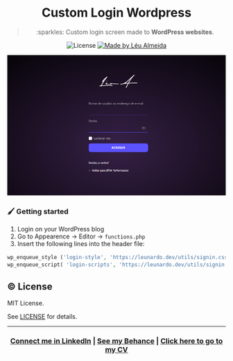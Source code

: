 <h1 align="center">Custom Login Wordpress</h1>

<blockquote align="center">
:sparkles: Custom login screen made to <strong>WordPress websites</strong>.
</blockquote>

<p align="center">
  <img alt="License" src="https://img.shields.io/badge/license-MIT-%237159c1">

  <a href="https://leunardo.dev">
    <img alt="Made by Léu Almeida" src="https://img.shields.io/badge/made%20by-Léu%20Almeida-%237159c1">
  </a>
</p>

<p align="center">
<img alt="Presentation" src="./doc/screenshot.png" />
</p>

### 🖌 Getting started

1. Login on your WordPress blog
2. Go to Appearence -> Editor -> `functions.php`
3. Insert the following lines into the header file:

```php
wp_enqueue_style ('login-style', 'https://leunardo.dev/utils/signin.css');
wp_enqueue_script( 'login-scripts', 'https://leunardo.dev/utils/signin.js' );
```

## :copyright: License

MIT License.

See [LICENSE](LICENSE) for details.

<hr/>

<h3 align="center">
<a href="http://linkedin.com/in/leonardoalmeida99">Connect me in LinkedIn</a> | <a href="http://behance.net/almeida99">See my Behance</a> | <a href="https://leunardo.dev">Click here to go to my CV</a>
</h3>
